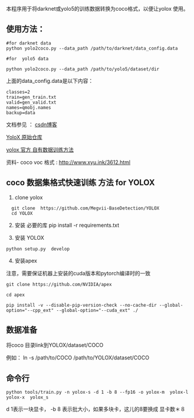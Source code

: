本程序用于将darknet或yolo5的训练数据转换为coco格式，以便让yolox 使用。


## 使用方法：
```
#for darknet data
python yolo2coco.py --data_path /path/to/darknet/data_config.data 

#for  yolo5 data 

python yolo2coco.py --data_path /path/to/yolo5/dataset/dir
```

上面的data_config.data是以下内容：

```
classes=2
train=gen_train.txt
valid=gen_valid.txt
names=qmobj.names
backup=data

```

文档参见 ： [csdn博客](https://blog.csdn.net/znsoft/article/details/119059967)

[YoloX 原始仓库](https://github.com/Megvii-BaseDetection/YOLOX)

[yolox 官方 自有数据训练方法](https://github.com/Megvii-BaseDetection/YOLOX/blob/main/docs/train_custom_data.md)





资料-  coco voc 格式 : http://www.xyu.ink/3612.html

## coco 数据集格式快速训练 方法 for YOLOX

1. clone yolox
```
  git clone  https://github.com/Megvii-BaseDetection/YOLOX
  cd YOLOX
 ``` 
2. 安装 必要的库 
  pip install -r requirements.txt
  
3. 安装  YOLOX
```
python setup.py  develop
```
  
4. 安装apex

注意，需要保证机器上安装的cuda版本和pytorch编译时的一致
```
git clone https://github.com/NVIDIA/apex

cd apex

pip install -v --disable-pip-version-check --no-cache-dir --global-option="--cpp_ext" --global-option="--cuda_ext" ./
```

## 数据准备

将coco 目录link到YOLOX/dataset/COCO 

例如：  ln -s /path/to/COCO  /path/to/YOLOX/dataset/COCO
## 命令行

```
python tools/train.py -n yolox-s -d 1 -b 8 --fp16 -o yolox-m  yolox-l yolox-x  yolox_s
```
d 1表示一块显卡， -b 8 表示批大小，如果多块卡，这儿的8要换成  显卡数＊８
